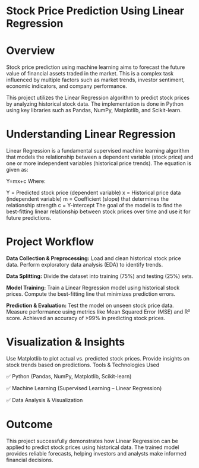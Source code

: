 # Stock Price Prediction Using Linear Regression
   # Overview
Stock price prediction using machine learning aims to forecast the future value of financial assets traded in the market. This is a complex task influenced by multiple factors such as market trends, investor sentiment, economic indicators, and company performance.

This project utilizes the Linear Regression algorithm to predict stock prices by analyzing historical stock data. The implementation is done in Python using key libraries such as Pandas, NumPy, Matplotlib, and Scikit-learn.

# Understanding Linear Regression
Linear Regression is a fundamental supervised machine learning algorithm that models the relationship between a dependent variable (stock price) and one or more independent variables (historical price trends). The equation is given as:

Y=mx+c
Where:

Y = Predicted stock price (dependent variable)
x = Historical price data (independent variable)
m = Coefficient (slope) that determines the relationship strength
c = Y-intercept
The goal of the model is to find the best-fitting linear relationship between stock prices over time and use it for future predictions.

# Project Workflow

**Data Collection & Preprocessing:**
Load and clean historical stock price data.
Perform exploratory data analysis (EDA) to identify trends.

**Data Splitting:**
Divide the dataset into training (75%) and testing (25%) sets.

**Model Training:**
Train a Linear Regression model using historical stock prices.
Compute the best-fitting line that minimizes prediction errors.

**Prediction & Evaluation:**
Test the model on unseen stock price data.
Measure performance using metrics like Mean Squared Error (MSE) and R² score.
Achieved an accuracy of >99% in predicting stock prices.

# Visualization & Insights

Use Matplotlib to plot actual vs. predicted stock prices.
Provide insights on stock trends based on predictions.
Tools & Technologies Used

✅ Python (Pandas, NumPy, Matplotlib, Scikit-learn)

✅ Machine Learning (Supervised Learning – Linear Regression)

✅ Data Analysis & Visualization

# Outcome
This project successfully demonstrates how Linear Regression can be applied to predict stock prices using historical data. The trained model provides reliable forecasts, helping investors and analysts make informed financial decisions.
